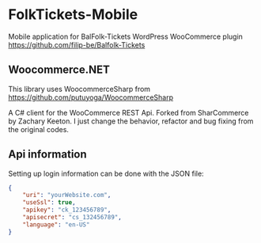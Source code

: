 # FolkTickets-Mobile
Mobile application for BalFolk-Tickets WordPress WooCommerce plugin
https://github.com/filip-be/Balfolk-Tickets

## Woocommerce.NET
This library uses WoocommerceSharp from https://github.com/putuyoga/WoocommerceSharp

A C# client for the WooCommerce REST Api. Forked from SharCommerce by Zachary Keeton. I just change the behavior, refactor and bug fixing from the original codes.

## Api information

Setting up login information can be done with the JSON file:
```json
{
	"uri": "yourWebsite.com",
	"useSsl": true,
	"apikey": "ck_123456789",
	"apisecret": "cs_132456789",
	"language": "en-US"
}
```